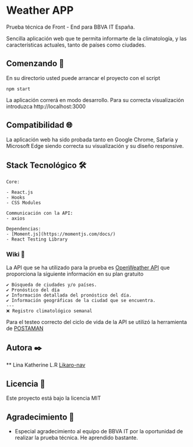 # Weather APP
Prueba técnica de Front - End para BBVA IT España.

Sencilla aplicación web que te permita informarte de la climatología, y las características actuales, tanto de países como ciudades.
## Comenzando 🚀
En su directorio usted puede arrancar el proyecto con el script

`npm start`

La aplicación correrá en modo desarrollo. Para su correcta visualización introduzca http://localhost:3000 
## Compatibilidad 🌐
La aplicación web ha sido probada tanto en Google Chrome, Safaria y Microsoft Edge siendo correcta su visualización y su diseño responsive. 
## Stack Tecnológico 🛠️

```
Core:

- React.js
- Hooks
- CSS Modules

Communicación con la API:
- axios

Dependencias:
- [Moment.js](https://momentjs.com/docs/)
- React Testing Library

```
### Wiki 📖
La API que se ha utilizado para la prueba es [OpenWeather API](https://openweathermap.org/api) que proporciona la siguiente información en su plan gratuito

````
✔ Búsqueda de ciudades y/o países.
✔ Pronóstico del día
✔ Información detallada del pronóstico del día.
✔ Información geográficas de la ciudad que se encuentra.
--- 
❌ Registro climatológico semanal
````
Para el testeo correcto del ciclo de vida de la API se utilizó la herramienta de [POSTAMAN](https://www.postman.com/)

## Autora ✒️
** Lina Katherine L.R [Likaro-nav](https://github.com/Likaro-nav)
## Licencia 📄
Este proyecto está bajo la licencia MIT
## Agradecimiento 🎁
- Especial agradecimiento al equipo de BBVA IT por la oportunidad de realizar la prueba técnica. He aprendido bastante.
